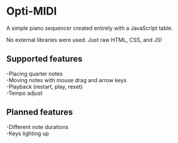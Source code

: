 # Opti-MIDI
A simple piano sequencer created entirely with a JavaScript table.

No external libraries were used. Just raw HTML, CSS, and JS!

## Supported features
-Placing quarter notes\
-Moving notes with mouse drag and arrow keys\
-Playback (restart, play, reset)\
-Tempo adjust

## Planned features
  -Different note durations\
  -Keys lighting up
